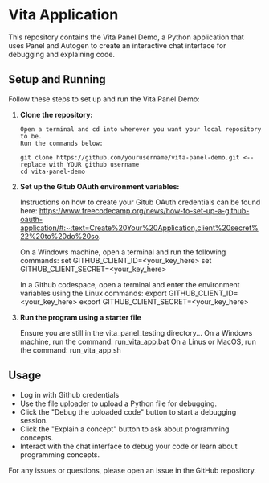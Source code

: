# Vita Application

This repository contains the Vita Panel Demo, a Python application that uses Panel and Autogen to create an interactive chat interface for debugging and explaining code.

## Setup and Running

Follow these steps to set up and run the Vita Panel Demo:

1. **Clone the repository:**
   ```
   Open a terminal and cd into wherever you want your local repository to be.
   Run the commands below:

   git clone https://github.com/yourusername/vita-panel-demo.git <-- replace with YOUR github username
   cd vita-panel-demo
   ```

2. **Set up the Gitub OAuth environment variables:**

   Instructions on how to create your Gitub OAuth credentials can be found here:
   https://www.freecodecamp.org/news/how-to-set-up-a-github-oauth-application/#:~:text=Create%20Your%20Application,client%20secret%22%20to%20do%20so.

   On a Windows machine, open a terminal and run the following commands:
   set GITHUB_CLIENT_ID=<your_key_here>
   set GITHUB_CLIENT_SECRET=<your_key_here>

   In a Github codespace, open a terminal and enter the environment variables using the Linux commands:
   export GITHUB_CLIENT_ID=<your_key_here>
   export GITHUB_CLIENT_SECRET=<your_key_here>

3. **Run the program using a starter file**

   Ensure you are still in the vita_panel_testing directory...
   On a Windows machine, run the command: run_vita_app.bat
   On a Linus or MacOS, run the command: run_vita_app.sh

## Usage
- Log in with Github credentials
- Use the file uploader to upload a Python file for debugging.
- Click the "Debug the uploaded code" button to start a debugging session.
- Click the "Explain a concept" button to ask about programming concepts.
- Interact with the chat interface to debug your code or learn about programming concepts.

For any issues or questions, please open an issue in the GitHub repository.


